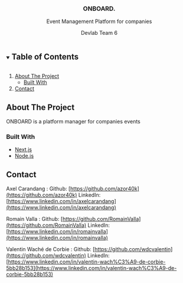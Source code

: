 <br />
<p align="center">
  <h3 align="center">ONBOARD.</h3>
  <p align="center">
   Event Management Platform for companies<br />
  </p>
  <p align="center">
   Devlab Team 6<br />
  </p>
</p>



<!-- TABLE OF CONTENTS -->
<details open="open">
  <summary><h2 style="display: inline-block">Table of Contents</h2></summary>
  <ol>
    <li>
      <a href="#about-the-project">About The Project</a>
      <ul>
        <li><a href="#built-with">Built With</a></li>
      </ul>
    </li>
    <li><a href="#contact">Contact</a></li>
  </ol>
</details>



<!-- ABOUT THE PROJECT -->
## About The Project
ONBOARD is a platform manager for companies events<br>

### Built With

* [Next.js](https://nextjs.org/)
* [Node.js](https://nodejs.org/)

<!-- CONTACT -->
## Contact
Axel Carandang :
Github: [https://github.com/azor40k](https://github.com/azor40k)
LinkedIn: [https://www.linkedin.com/in/axelcarandang](https://www.linkedin.com/in/axelcarandang)

Romain Valla :
Github: [https://github.com/RomainValla](https://github.com/RomainValla)
LinkedIn: [https://www.linkedin.com/in/romainvalla](https://www.linkedin.com/in/romainvalla)

Valentin Waché de Corbie :
Github: [https://github.com/wdcvalentin](https://github.com/wdcvalentin)
LinkedIn: [https://www.linkedin.com/in/valentin-wach%C3%A9-de-corbie-5bb28b153](https://www.linkedin.com/in/valentin-wach%C3%A9-de-corbie-5bb28b153)
